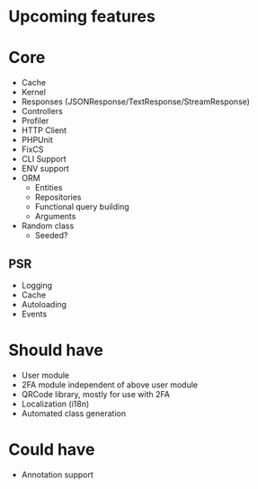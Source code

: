 # Upcoming features
# Core
- Cache
- Kernel
- Responses (JSONResponse/TextResponse/StreamResponse)
- Controllers
- Profiler
- HTTP Client
- PHPUnit
- FixCS
- CLI Support
- ENV support
- ORM
    - Entities
    - Repositories
    - Functional query building
    - Arguments
- Random class
    - Seeded?

## PSR
- Logging
- Cache
- Autoloading
- Events

# Should have
- User module
- 2FA module independent of above user module 
- QRCode library, mostly for use with 2FA
- Localization (i18n)
- Automated class generation

# Could have
- Annotation support
